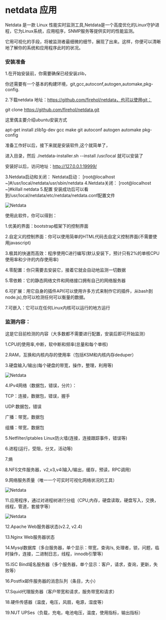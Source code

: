 # netdata 应用

Netdata 是一款 Linux 性能实时监测工具,Netdata是一个高度优化的Linux守护进程，它为Linux系统，应用程序，SNMP服务等提供实时的性能监测。
                           
它用可视化的手段，将被监测者最细微的细节，展现了出来。这样，你便可以清晰地了解你的系统和应用程序此时的状况。

### 安装准备

1.在开始安装前，你需要确保已经安装zlib，

你还需要有一个基本的构建环境，git,gcc,autoconf,autogen,automake,pkg-config.

2.下载netdata 地址：https://github.com/firehol/netdata，也可以使用git：

git clone https://github.com/firehol/netdata.git

这里偶主要介绍ubuntu安装方式

apt-get install zlib1g-dev gcc make git autoconf autogen automake pkg-config

准备工作好以后，接下来就是安装软件,这个就简单了，

进入目录，然后 ./netdata-installer.sh --install /usr/local   就可以安装了

安装好以后，访问地址：http://127.0.0.1:19999/

3.Netdata启动和关闭：
  Netdata启动：
  [root@localhost ~]#/usr/local/netdata/usr/sbin/netdata 
4.Netdata关闭：
  [root@localhost ~]#killall netdata
5.配置
安装成功后可以看到/usr/local/netdata/etc/netdata/netdata.conf配置文件 

![Netdata](http://static.oschina.net/uploads/img/201604/03080928_Rmej.jpg)

使用此软件，你可以得到：

1.优美的界面：bootstrap框架下的控制界面

2.自定义的控制界面：你可以使用简单的HTML代码去自定义控制界面(不需要使用javascript)

3.极其的快速而高效：程序使用C进行编写(默认安装下，预计只有2%的单核CPU使用率和少许的内存使用率)

4.零配置：你只需要去安装它，接着它就会自动地监测一切数据

5.零依赖：它的静态网络文件和网络接口拥有自己的网络服务器

6.可扩展：用它自身的插件API(可以使用许多方式来制作它的插件，从bash到node.js),你可以检测任何可以衡量的数据。

7.可嵌入：它可以在任何Linux内核可以运行的地方运行

### 监测内容：
这是它目前检测的内容（大多数都不需要进行配置，安装后即可开始监测）

1.CPU的使用率,中断，软中断和频率(总量和每个单核)

2.RAM，互换和内核内存的使用率（包括KSM和内核内存deduper）

3.硬盘输入/输出(每个硬盘的带宽，操作，整理，利用等)

![Netdata](http://static.oschina.net/uploads/img/201604/03080930_9s4K.jpg)

4.IPv4网络（数据包，错误，分片）：

TCP：连接，数据包，错误，握手

UDP:数据包，错误

广播：带宽，数据包

组播：带宽，数据包

5.Netfilter/iptables Linux防火墙(连接，连接跟踪事件，错误等)

6.进程(运行，受阻，分叉，活动等)

7.熵

8.NFS文件服务器，v2,v3,v4(输入/输出，缓存，预读，RPC调用)

9.网络服务质量（唯一一个可实时可视化网络状况的工具）

![Netdata](http://static.oschina.net/uploads/img/201604/03080932_hf9U.jpg)

11.应用程序，通过对进程树进行分组（CPU,内存，硬盘读取，硬盘写入，交换，线程，管道，套接字等）

![Netdata](http://static.oschina.net/uploads/img/201604/03080934_ysuZ.gif)

12.Apache Web服务器状态(v2.2, v2.4)

13.Nginx Web服务器状态

14.Mysql数据库（多台服务器，单个显示：带宽，查询/s, 处理者，锁，问题，临时操作，连接，二进制日志，线程，innodb引擎等）

15.ISC Bind域名服务器（多个服务器，单个显示：客户，请求，查询，更新，失败等）

16.Postfix邮件服务器的消息队列（条目，大小）

17.Squid代理服务器（客户带宽和请求，服务带宽和请求）

18.硬件传感器（温度，电压，风扇，电源，湿度等）

19.NUT UPSes（负载，充电，电池电压，温度，使用指标，输出指标）



